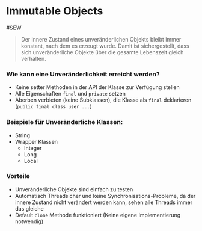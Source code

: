 # Immutable Objects
#SEW

>Der innere Zustand eines unveränderlichen Objekts bleibt immer konstant, nach dem es erzeugt wurde. Damit ist sichergestellt, dass sich unveränderliche Objekte über die gesamte Lebenszeit gleich verhalten.

### Wie kann eine Unveränderlichkeit erreicht werden?
- Keine setter Methoden in der API der Klasse zur Verfügung stellen
- Alle Eigenschaften ``final`` und ``private`` setzen
- Aberben verbieten (keine Subklassen), die Klasse als ``final`` deklarieren (``public final class user ...``)

### Beispiele für Unveränderliche Klassen:
- String 
- Wrapper Klassen
	- Integer
	- Long
	- Local

### Vorteile
- Unveränderliche Objekte sind einfach zu testen
- Automatisch Threadsicher und keine Synchronisations-Probleme, da der innere Zustand nicht verändert werden kann, sehen alle Threads immer das gleiche
- Default ``clone`` Methode funktioniert (Keine eigene Implementierung notwendig)
